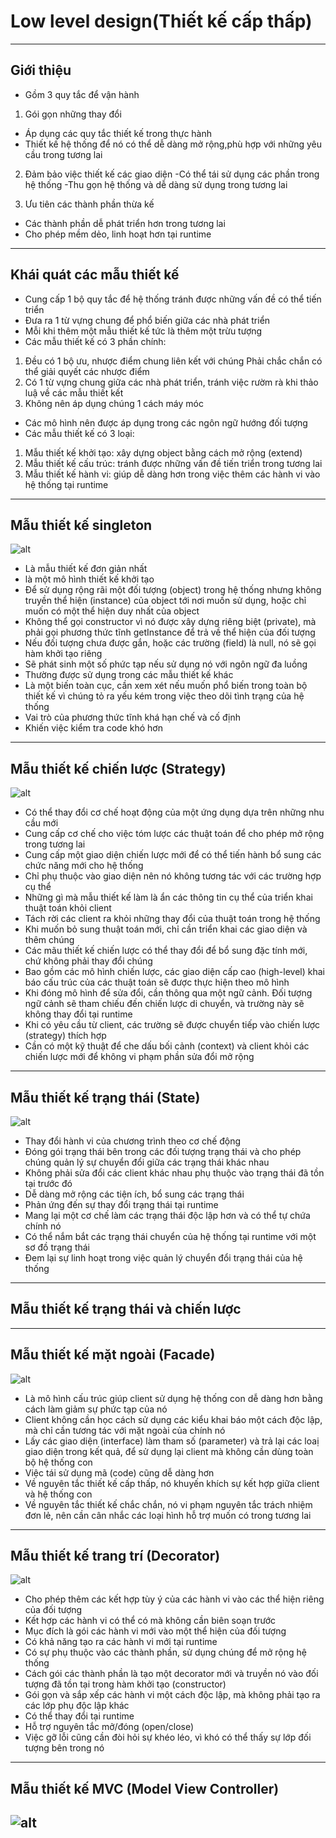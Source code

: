 # Low level design(Thiết kế cấp thấp)
---

## Giới thiệu
- Gồm 3 quy tắc để vận hành
1) Gói gọn những thay đổi 
 - Áp dụng các quy tắc thiết kế trong thực hành
 - Thiết kế hệ thống để nó có thể dễ dàng mở rộng,phù hợp với những yêu cầu trong tương lai 

2) Đảm bảo việc thiết kế các giao diện
 -Có thể tái sử dụng các phần trong hệ thống 
 -Thu gọn hệ thống và dễ dàng sử dụng trong tương lai

3) Ưu tiên các thành phần thừa kế
- Các thành phần dễ phát triển hơn trong tương lai
- Cho phép mềm dẻo, linh hoạt hơn tại runtime
---

## Khái quát các mẫu thiết kế
- Cung cấp 1 bộ quy tắc để hệ thống tránh được những vấn đề có thể tiến triển
- Đưa ra 1 từ vựng chung để phổ biến giữa các nhà phát triển
- Mỗi khi thêm một mẫu thiết kế tức là thêm một trừu tượng
- Các mẫu thiết kế có 3 phần chính:
1) Đều có 1 bộ ưu, nhược điểm chung liên kết với chúng
	Phải chắc chắn có thể giải quyết các nhược điểm
2) Có 1 từ vựng chung giữa các nhà phát triển, tránh việc rườm rà khi thảo luậ về các mẫu thiết kết
3) Không nên áp dụng chúng 1 cách máy móc
- Các mô hình nên được áp dụng trong các ngôn ngữ hướng đối tượng
- Các mẫu thiết kế có 3 loại:
1. Mẫu thiết kế khởi tạo: xây dựng object bằng cách mở rộng (extend)
2. Mẫu thiết kế cấu trúc: tránh được những vấn đề tiến triển trong tương lai
3. Mẫu thiết kế hành vi: giúp dễ dàng hơn trong việc thêm các hành vi vào hệ thống tại runtime
---

## Mẫu thiết kế singleton
![alt](https://allaravel.com/wp-content/uploads/2017/07/singleton-pattern-uml.png)
- Là mẫu thiết kế đơn giản nhất
- là một mô hình thiết kế khởi tạo
- Để sử dụng rộng rãi một đối tượng (object) trong hệ thống nhưng không truyền thể hiện (instance) của object tới nơi muốn sử dụng, hoặc chỉ muốn có một thể hiện duy nhất của object
- Không thể gọi constructor vì nó được xây dựng riêng biệt (private), mà phải gọi phương thức tĩnh getInstance để trả về thể hiện của đối tượng
- Nếu đối tượng chưa được gắn, hoặc các trường (field) là null, nó sẽ gọi hàm khởi tạo riêng
- Sẽ phát sinh một số phức tạp nếu sử dụng nó với ngôn ngữ đa luồng  
- Thường được sử dụng trong các mẫu thiết kế khác
- Là một biến toàn cục, cần xem xét nếu muốn phổ biến trong toàn bộ thiết kế vì chúng tỏ ra yếu kém trong việc theo dõi tình trạng của hệ thống
- Vai trò của phương thức tĩnh khá hạn chế và cố định
- Khiến việc kiểm tra code khó hơn 
---

## Mẫu thiết kế chiến lược (Strategy)
![alt](https://allaravel.com/wp-content/uploads/2017/07/Strategy-pattern-uml.png)
- Có thể thay đổi cơ chế hoạt động của một ứng dụng dựa trên những nhu cầu mới
- Cung cấp cơ chế cho việc tóm lược các thuật toán để cho phép mở rộng trong tương lai
- Cung cấp một giao diện chiến lược mới để có thể tiến hành bổ sung các chức năng mới cho hệ thống
- Chỉ phụ thuộc vào giao diện nên nó không tương tác với các trường hợp cụ thể
- Những gì mà mẫu thiết kế làm là ẩn các thông tin cụ thể của triển khai thuật toán khỏi client
- Tách rời các client ra khỏi những thay đổi của thuật toán trong hệ thống
- Khi muốn bỏ sung thuật toán mới, chỉ cần triển khai các giao diện và thêm chúng
- Các mãu thiết kế chiến lược có thể thay đổi để bổ sung đặc tính mới, chứ không phải thay đổi chúng
- Bao gồm các mô hình chiến lược, các giao diện cấp cao (high-level) khai báo cấu trúc của các thuật toán sẽ được thực hiện theo mô hình
- Khi đóng mô hình để sửa đổi, cần thông qua một ngữ cảnh. Đối tượng ngữ cảnh sẽ tham chiếu đến chiến lược di chuyển, và trường này sẽ không thay đổi tại runtime
- Khi có yêu cầu từ client, các trường sẽ được chuyển tiếp vào chiến lược (strategy) thích hợp
- Cần có một kỹ thuật để che dấu bối cảnh (context) và client khỏi các chiến lược mới để không vi phạm phần sửa đổi mở rộng
---

## Mẫu thiết kế trạng thái (State)
![alt](https://i2.wp.com/www.dofactory.com/images/diagrams/net/proxy.gif)
- Thay đổi hành vi của chương trình theo cơ chế động
- Đóng gói trạng thái bên trong các đối tượng trạng thái và cho phép chúng quản lý sự chuyển đổi giữa các trạng thái khác nhau
- Không phải sửa đổi các client khác nhau phụ thuộc vào trạng thái đã tồn tại trước đó
- Dễ dàng mở rộng các tiện ích, bổ sung các trạng thái
- Phản ứng đến sự thay đổi trạng thái tại runtime
- Mang lại một cơ chế làm các trạng thái độc lập hơn và có thể tự chứa chính nó
- Có thể nắm bắt các trạng thái chuyển của hệ thống tại runtime với một sơ đồ trạng thái
- Đem lại sự linh hoạt trong việc quản lý chuyển đổi trạng thái của hệ thống
---

## Mẫu thiết kế trạng thái và chiến lược

---

## Mẫu thiết kế mặt ngoài (Facade)
![alt](http://aptech.fpt.edu.vn/images/CongNghe07-04-06_pic1_large.gif)
- Là mô hình cấu trúc giúp client sử dụng hệ thống con dễ dàng hơn bằng cách làm giảm sự phức tạp của nó
- Client không cần học cách sử dụng các kiểu khai báo một cách độc lập, mà chỉ cần tương tác với mặt ngoài của chính nó
- Lấy các giao diện (interface) làm tham số (parameter) và trả lại các loaị giao diện trong kết quả, để sử dụng lại client mà không cần dùng toàn bộ hệ thống con
- Việc tái sử dụng mã (code) cũng dễ dàng hơn
- Về nguyên tắc thiết kế cấp thấp, nó khuyến khích sự kết hợp giữa client và hệ thống con
- Về nguyên tắc thiết kế chắc chắn, nó vi phạm nguyên tắc trách nhiệm đơn lẻ, nên cần cân nhắc các loại hình hỗ trợ muốn có trong tương lai
---

## Mẫu thiết kế trang trí (Decorator)
![alt](https://allaravel.com/wp-content/uploads/2017/07/decorator-pattern-uml.png)
- Cho phép thêm các kết hợp tùy ý của các hành vi vào các thể hiện riêng của đối tượng
- Kết hợp các hành vi có thể có mà không cần biên soạn trước
- Mục đích là gói các hành vi mới vào một thể hiện của đối tượng
- Có khả năng tạo ra các hành vi mới tại runtime
- Có sự phụ thuộc vào các thành phần, sử dụng chúng để mở rộng hệ thống
- Cách gói các thành phần là tạo một decorator mới và truyền nó vào đối tượng đã tồn tại trong hàm khởi tạo (constructor)
- Gói gọn và sắp xếp các hành vi một cách độc lập, mà không phải tạo ra các lớp phụ độc lập khác
- Có thể thay đổi tại runtime
- Hỗ trợ nguyên tắc mở/đóng (open/close)
- Việc gỡ lỗi cũng cần đòi hỏi sự khéo léo, vì khó có thể thấy sự lớp đối tượng bên trong nó
---

## Mẫu thiết kế MVC (Model View Controller)
![alt](https://i.stack.imgur.com/E5ynk.png)
- 



